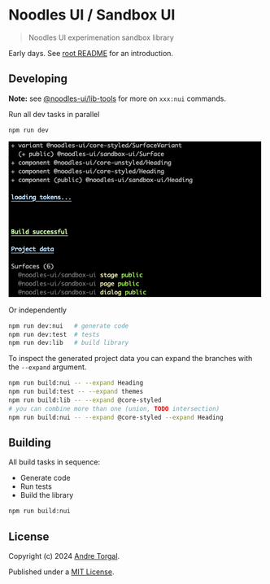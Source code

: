 # Noodles UI / Sandbox UI

> Noodles UI experimenation sandbox library

Early days. See [root README](../../../README.md) for an introduction.

## Developing

**Note:** see [@noodles-ui/lib-tools](../../support/lib-tools/README.md) for more on `xxx:nui` commands.

Run all dev tasks in parallel

```bash
npm run dev
```

![](../../support/lib-tools/resources/readme/screenshot-build-success.png)

Or independently

```bash
npm run dev:nui   # generate code
npm run dev:test  # tests
npm run dev:lib   # build library
```

To inspect the generated project data you can expand the branches with the `--expand` argument.

```bash
npm run build:nui -- --expand Heading
npm run build:test -- --expand themes
npm run build:lib -- --expand @core-styled
# you can combine more than one (union, TODO intersection)
npm run build:nui -- --expand @core-styled --expand Heading
```

## Building

All build tasks in sequence:

- Generate code
- Run tests
- Build the library

```bash
npm run build:nui
```

## License

Copyright (c) 2024 [Andre Torgal](https://andretorgal.com/).

Published under a [MIT License](https://andrezero.mit-license.org/2024).
